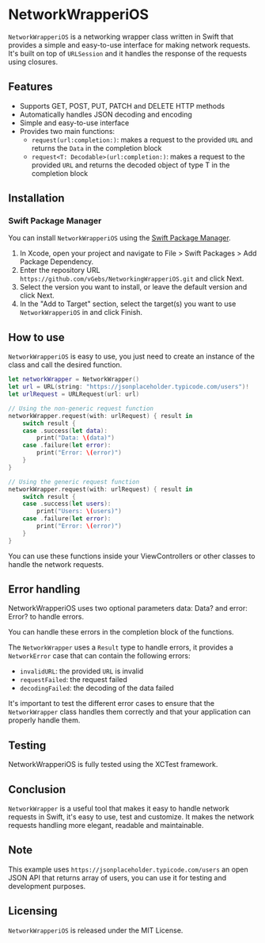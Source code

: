 # NetworkWrapperiOS

`NetworkWrapperiOS` is a networking wrapper class written in Swift that provides a simple and easy-to-use interface for making network requests. It's built on top of `URLSession` and it handles the response of the requests using closures.

## Features
- Supports GET, POST, PUT, PATCH and DELETE HTTP methods
- Automatically handles JSON decoding and encoding
- Simple and easy-to-use interface
- Provides two main functions:
    - `request(url:completion:)`: makes a request to the provided `URL` and returns the `Data` in the completion block
    - `request<T: Decodable>(url:completion:)`: makes a request to the provided `URL` and returns the decoded object of type T in the completion block

## Installation

### Swift Package Manager

You can install `NetworkWrapperiOS` using the [Swift Package Manager](https://swift.org/package-manager/).

1. In Xcode, open your project and navigate to File > Swift Packages > Add Package Dependency.
2. Enter the repository URL `https://github.com/vGebs/NetworkingWrapperiOS.git` and click Next.
3. Select the version you want to install, or leave the default version and click Next.
4. In the "Add to Target" section, select the target(s) you want to use `NetworkWrapperiOS` in and click Finish.

## How to use

`NetworkWrapperiOS` is easy to use, you just need to create an instance of the class and call the desired function.
```swift
let networkWrapper = NetworkWrapper()
let url = URL(string: "https://jsonplaceholder.typicode.com/users")!
let urlRequest = URLRequest(url: url)

// Using the non-generic request function
networkWrapper.request(with: urlRequest) { result in
    switch result {
    case .success(let data):
        print("Data: \(data)")
    case .failure(let error):
        print("Error: \(error)")
    }
}

// Using the generic request function
networkWrapper.request(with: urlRequest) { result in
    switch result {
    case .success(let users):
        print("Users: \(users)")
    case .failure(let error):
        print("Error: \(error)")
    }
}
```

You can use these functions inside your ViewControllers or other classes to handle the network requests.

## Error handling

NetworkWrapperiOS uses two optional parameters data: Data? and error: Error? to handle errors.

You can handle these errors in the completion block of the functions.

The `NetworkWrapper` uses a `Result` type to handle errors, it provides a `NetworkError` case that can contain the following errors:
- `invalidURL`: the provided `URL` is invalid
- `requestFailed`: the request failed
- `decodingFailed`: the decoding of the data failed

It's important to test the different error cases to ensure that the `NetworkWrapper` class handles them correctly and that your application can properly handle them.

## Testing

NetworkWrapperiOS is fully tested using the XCTest framework.

## Conclusion

`NetworkWrapper` is a useful tool that makes it easy to handle network requests in Swift, it's easy to use, test and customize. It makes the network requests handling more elegant, readable and maintainable.

## Note
This example uses `https://jsonplaceholder.typicode.com/users` an open JSON API that returns array of users, you can use it for testing and development purposes.

## Licensing

`NetworkWrapperiOS` is released under the MIT License.
